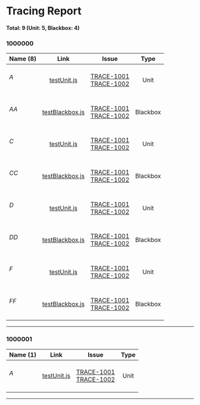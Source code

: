 # Tracing Report
#### Total: 9 (Unit: 5, Blackbox: 4)


### 1000000

| Name (8) | Link | Issue | Type |
| :--- | :---: | :---: | :---: |
| <h6>A</h6> | [testUnit.js](../demos/Unit/testUnit.js#L3) | [TRACE-1001](https://jira2.cerner.com/browse/TRACE-1001)<br/>[TRACE-1002](https://jira2.cerner.com/browse/TRACE-1002) | Unit |
| <h6>AA</h6> | [testBlackbox.js](../demos/Blackbox/testBlackbox.js#L3) | [TRACE-1001](https://jira2.cerner.com/browse/TRACE-1001)<br/>[TRACE-1002](https://jira2.cerner.com/browse/TRACE-1002) | Blackbox |
| <h6>C</h6> | [testUnit.js](../demos/Unit/testUnit.js#L3) | [TRACE-1001](https://jira2.cerner.com/browse/TRACE-1001)<br/>[TRACE-1002](https://jira2.cerner.com/browse/TRACE-1002) | Unit |
| <h6>CC</h6> | [testBlackbox.js](../demos/Blackbox/testBlackbox.js#L3) | [TRACE-1001](https://jira2.cerner.com/browse/TRACE-1001)<br/>[TRACE-1002](https://jira2.cerner.com/browse/TRACE-1002) | Blackbox |
| <h6>D</h6> | [testUnit.js](../demos/Unit/testUnit.js#L3) | [TRACE-1001](https://jira2.cerner.com/browse/TRACE-1001)<br/>[TRACE-1002](https://jira2.cerner.com/browse/TRACE-1002) | Unit |
| <h6>DD</h6> | [testBlackbox.js](../demos/Blackbox/testBlackbox.js#L3) | [TRACE-1001](https://jira2.cerner.com/browse/TRACE-1001)<br/>[TRACE-1002](https://jira2.cerner.com/browse/TRACE-1002) | Blackbox |
| <h6>F</h6> | [testUnit.js](../demos/Unit/testUnit.js#L3) | [TRACE-1001](https://jira2.cerner.com/browse/TRACE-1001)<br/>[TRACE-1002](https://jira2.cerner.com/browse/TRACE-1002) | Unit |
| <h6>FF</h6> | [testBlackbox.js](../demos/Blackbox/testBlackbox.js#L3) | [TRACE-1001](https://jira2.cerner.com/browse/TRACE-1001)<br/>[TRACE-1002](https://jira2.cerner.com/browse/TRACE-1002) | Blackbox |

<hr/>

### 1000001

| Name (1) | Link | Issue | Type |
| :--- | :---: | :---: | :---: |
| <h6>A</h6> | [testUnit.js](../demos/Unit/testUnit.js#L3) | [TRACE-1001](https://jira2.cerner.com/browse/TRACE-1001)<br/>[TRACE-1002](https://jira2.cerner.com/browse/TRACE-1002) | Unit |

<hr/>